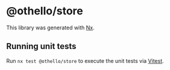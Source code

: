 # @othello/store

This library was generated with [Nx](https://nx.dev).

## Running unit tests

Run `nx test @othello/store` to execute the unit tests via [Vitest](https://vitest.dev/).

